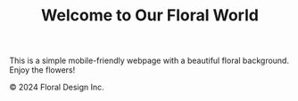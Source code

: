 <!DOCTYPE html>
<html lang="en">
<head>
  <meta charset="UTF-8">
  <meta name="viewport" content="width=device-width, initial-scale=1.0">
  <title>Floral Design Page</title>
  <link rel="stylesheet" href="styles.css">
</head>
<body>
  <header>
    <h1>Welcome to Our Floral World</h1>
  </header>
  <main>
    <section>
      <p>This is a simple mobile-friendly webpage with a beautiful floral background. Enjoy the flowers!</p>
    </section>
  </main>
  <footer>
    <p>©️ 2024 Floral Design Inc.</p>
  </footer>
</body>
</html>
